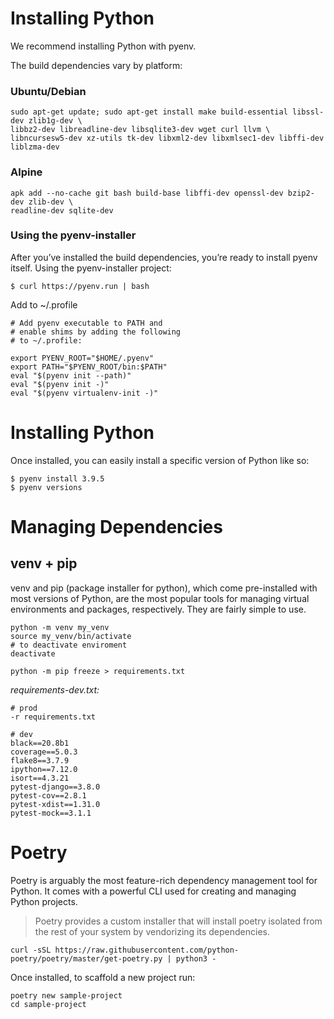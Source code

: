 
# Installing Python

We recommend installing Python with pyenv.

The build dependencies vary by platform:

###  Ubuntu/Debian

```shell
sudo apt-get update; sudo apt-get install make build-essential libssl-dev zlib1g-dev \
libbz2-dev libreadline-dev libsqlite3-dev wget curl llvm \
libncursesw5-dev xz-utils tk-dev libxml2-dev libxmlsec1-dev libffi-dev liblzma-dev
```
### Alpine

```
apk add --no-cache git bash build-base libffi-dev openssl-dev bzip2-dev zlib-dev \
readline-dev sqlite-dev 
```

### Using the pyenv-installer

After you’ve installed the build dependencies, you’re ready to install pyenv itself.
Using the pyenv-installer project:


```shell
$ curl https://pyenv.run | bash
```

Add to ~/.profile

```shell
# Add pyenv executable to PATH and
# enable shims by adding the following
# to ~/.profile:

export PYENV_ROOT="$HOME/.pyenv"
export PATH="$PYENV_ROOT/bin:$PATH"
eval "$(pyenv init --path)"
eval "$(pyenv init -)"
eval "$(pyenv virtualenv-init -)"
```

# Installing Python

Once installed, you can easily install a specific version of Python like so:

```shell
$ pyenv install 3.9.5
$ pyenv versions
```

# Managing Dependencies

## venv + pip

venv and pip (package installer for python), which come pre-installed with most versions of Python, are the most popular tools for managing virtual environments and packages, respectively. They are fairly simple to use.

```shell
python -m venv my_venv
source my_venv/bin/activate
# to deactivate enviroment
deactivate

python -m pip freeze > requirements.txt
```

*requirements-dev.txt:*

```
# prod
-r requirements.txt

# dev
black==20.8b1
coverage==5.0.3
flake8==3.7.9
ipython==7.12.0
isort==4.3.21
pytest-django==3.8.0
pytest-cov==2.8.1
pytest-xdist==1.31.0
pytest-mock==3.1.1
```

# Poetry

Poetry is arguably the most feature-rich dependency management tool for Python. It comes with a powerful CLI used for creating and managing Python projects.
> Poetry provides a custom installer that will install poetry isolated from the rest of your system by vendorizing its dependencies.

```shell
curl -sSL https://raw.githubusercontent.com/python-poetry/poetry/master/get-poetry.py | python3 -
``` 

Once installed, to scaffold a new project run:

```shell
poetry new sample-project
cd sample-project
```